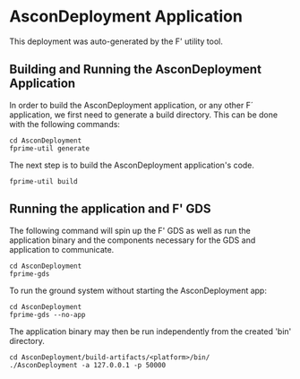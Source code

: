 # AsconDeployment Application

This deployment was auto-generated by the F' utility tool.

## Building and Running the AsconDeployment Application

In order to build the AsconDeployment application, or any other F´ application, we first need to generate a build directory. This can be done with the following commands:

```
cd AsconDeployment
fprime-util generate
```

The next step is to build the AsconDeployment application's code.
```
fprime-util build
```

## Running the application and F' GDS

The following command will spin up the F' GDS as well as run the application binary and the components necessary for the GDS and application to communicate.

```
cd AsconDeployment
fprime-gds
```

To run the ground system without starting the AsconDeployment app:
```
cd AsconDeployment
fprime-gds --no-app
```

The application binary may then be run independently from the created 'bin' directory.

```
cd AsconDeployment/build-artifacts/<platform>/bin/
./AsconDeployment -a 127.0.0.1 -p 50000
```
